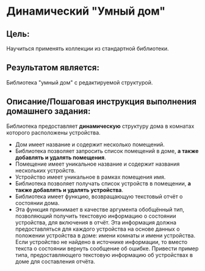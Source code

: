 # Динамический "Умный дом"

## Цель:

Научиться применять коллекции из стандартной библиотеки.

## Результатом является:

Библиотека "умный дом" с редактируемой структурой.


## Описание/Пошаговая инструкция выполнения домашнего задания:

Библиотека предоставляет **динамическую** структуру дома в комнатах которого расположены устройства.

- Дом имеет название и содержит несколько помещений.
- Библиотека позволяет запросить список помещений в доме, **а также добавлять и удалять помещения**.
- Помещение имеет уникальное название и содержит названия нескольких устройств.
- Устройство имеет уникальное в рамках помещения имя.
- Библиотека позволяет получать список устройств в помещении, **а также добавлять и удалять устройства**.
- Библиотека имеет функцию, возвращающую текстовый отчёт о состоянии дома.
- Эта функция принимает в качестве аргумента обобщённый тип, позволяющий получить текстовую информацию
о состоянии устройства, для включения в отчёт. Эта информация должна предоставляться
для каждого устройства на основе данных о положении устройства в доме: имени комнаты и имени устройства.
Если устройство не найдено в источнике информации, то вместо текста о состоянии вернуть сообщение об ошибке.
Привести пример типа, предоставляющего текстовую информацию об устройствах в доме для составления отчёта.

